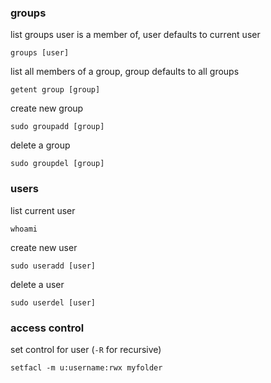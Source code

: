 ### groups

list groups user is a member of, user defaults to current user
```
groups [user]
```

list all members of a group, group defaults to all groups
```
getent group [group]
```

create new group
```
sudo groupadd [group]
```

delete a group
```
sudo groupdel [group]
```


### users

list current user
```
whoami
```

create new user
```
sudo useradd [user]
```

delete a user
```
sudo userdel [user]
```

### access control

set control for user (`-R` for recursive)
```
setfacl -m u:username:rwx myfolder
```